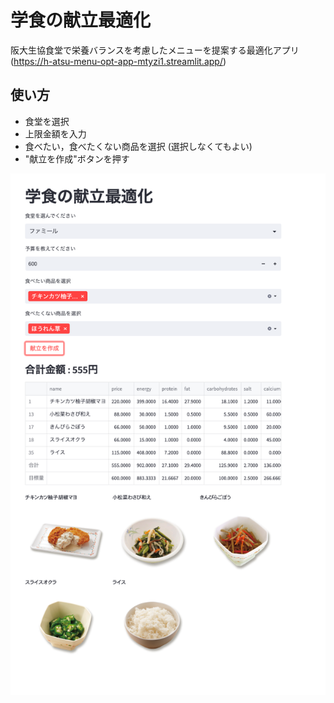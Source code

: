 # 学食の献立最適化  
阪大生協食堂で栄養バランスを考慮したメニューを提案する最適化アプリ(https://h-atsu-menu-opt-app-mtyzi1.streamlit.app/)  

## 使い方

- 食堂を選択
- 上限金額を入力
- 食べたい，食べたくない商品を選択 (選択しなくてもよい)
- "献立を作成"ボタンを押す

![a](/asset/app_screen.png)